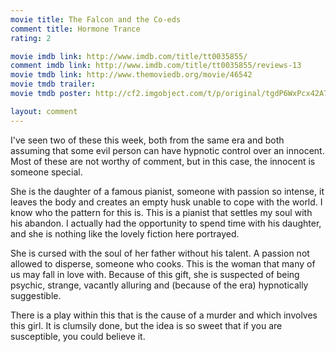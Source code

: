 ```yaml
---
movie title: The Falcon and the Co-eds
comment title: Hormone Trance
rating: 2

movie imdb link: http://www.imdb.com/title/tt0035855/
comment imdb link: http://www.imdb.com/title/tt0035855/reviews-13
movie tmdb link: http://www.themoviedb.org/movie/46542
movie tmdb trailer: 
movie tmdb poster: http://cf2.imgobject.com/t/p/original/tgdP6WxPcx42A7wXvcGBjKEvVy0.jpg

layout: comment
---
```


I've seen two of these this week, both from the same era and both assuming that some evil person can have hypnotic control over an innocent. Most of these are not worthy of comment, but in this case, the innocent is someone special.

She is the daughter of a famous pianist, someone with passion so intense, it leaves the body and creates an empty husk unable to cope with the world. I know who the pattern for this is. This is a pianist that settles my soul with his abandon. I actually had the opportunity to spend time with his daughter, and she is nothing like the lovely fiction here portrayed.

She is cursed with the soul of her father without his talent. A passion not allowed to disperse, someone who cooks. This is the woman that many of us may fall in love with. Because of this gift, she is suspected of being psychic, strange, vacantly alluring and (because of the era) hypnotically suggestible. 

There is a play within this that is the cause of a murder and which involves this girl. It is clumsily done, but the idea is so sweet that if you are susceptible, you could believe it.